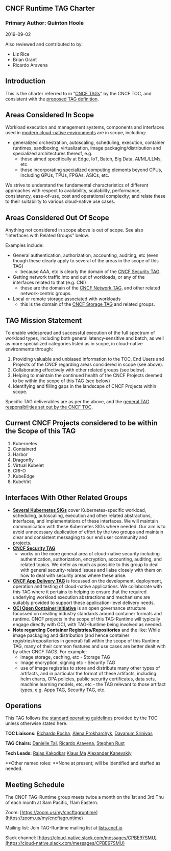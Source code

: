## CNCF Runtime TAG Charter


### Primary Author: Quinton Hoole

2019-09-02

Also reviewed and contributed to by:

*   Liz Rice
*   Brian Grant
*   Ricardo Aravena

## Introduction

This is the charter referred to in “[CNCF
TAGs](https://github.com/cncf/toc/blob/main/tags/cncf-tags.md#tag-charter)”
by the CNCF TOC, and consistent with the [proposed TAG
definition](https://github.com/cncf/toc/blob/main/tags/proposed.md).


## Areas Considered In Scope

Workload execution and management systems, components and interfaces
used in [modern cloud-native
environments](https://github.com/cncf/toc/blob/main/DEFINITION.md)
are in scope, including:



*   generalized orchestration, autoscaling, scheduling, execution, container
    runtimes, sandboxing, virtualization, image packaging/distribution and specialized architectures thereof, e.g. 
    *   those aimed specifically at Edge, IoT, Batch, Big Data, AI/ML/LLMs, etc
    *   those incorporating specialized computing elements beyond CPUs, including GPUs, TPUs, FPGAs, ASICs, etc.

We strive to understand the fundamental characteristics of different approaches with respect to availability,
scalability, performance, consistency, ease-of-use, cost and operational complexity; and relate these to their
suitability to various cloud-native use cases.


## Areas Considered Out Of Scope

Anything not considered in scope above is out of scope.  See also “Interfaces with Related Groups” below.

Examples include:

*   General authentication, authorization, accounting, auditing, etc (even though these clearly apply to several of the areas in the scope of this TAG)
    - because AAA, etc is clearly the domain of the [CNCF Security TAG](https://github.com/cncf/tag-security).
*   Getting network traffic into and out of workloads, or any of the interfaces related to that (e.g. CNI)
    - these are the domain of the [CNCF Network TAG](https://github.com/cncf/tag-network), and other related network-centric groups.  
*   Local or remote storage associated with workloads
     - this is the domain of the [CNCF Storage TAG](https://github.com/cncf/tag-storage) and related groups.


## TAG Mission Statement

To enable widespread and successful execution of the full spectrum of workload types,
including both general latency-sensitive and batch, as well as more specialized
categories listed as in scope, in cloud-native environments through:



1. Providing valuable and unbiased information to the TOC,
   End Users and Projects of the CNCF regarding areas considered in scope (see above).
2. Collaborating effectively with other related groups (see below).
3. Helping to maintain the continued health of the CNCF Projects deemed
   to be within the scope of this TAG (see below)
4. Identifying and filling gaps in the landscape of CNCF Projects within scope.

Specific TAG deliverables are as per the above, and the [general TAG responsibilities
set out by the CNCF TOC](https://github.com/cncf/toc/blob/main/tags/cncf-tags.md#responsibilities--empowerment-of-tags).


## Current CNCF Projects considered to be within the Scope of this TAG

1. Kubernetes
2. Containerd
3. Harbor
4. Dragonfly
5. Virtual Kubelet
6. CRI-O
7. KubeEdge
8. KubeVirt


## Interfaces With Other Related Groups



*   **[Several Kubernetes SIGs](https://github.com/kubernetes/community)**
    cover Kubernetes-specific workload, scheduling, autoscaling, execution
    and other related abstractions, interfaces, and implementations of
    these interfaces.  We will maintain communication with these Kubernetes
    SIGs where needed.  Our aim is to avoid unnecessary duplication of
    effort by the two groups and maintain clear and consistent messaging
    to our end user community and projects.
*   **[CNCF Security TAG](https://github.com/cncf/tag-security)**
    - works on the more general area of cloud-native security including
    authentication, authorization, encryption, accounting, auditing, and
    related topics.  We defer as much as possible to this group to deal
    with general security-related issues and liaise closely with them on
    how to deal with security areas where these arise.
*   **[CNCF App Delivery TAG](https://github.com/cncf/tag-app-delivery)**
    is focussed on the development, deployment, operation and testing of
    cloud-native applications.  We collaborate with this TAG where it
    pertains to helping to ensure that the required underlying workload
    execution abstractions and mechanisms are suitably provided to support
    these application-level delivery needs.
*   **[OCI Open Container Initiative](https://www.opencontainers.org/)**
    is an open governance structure focussed on creating industry standards
    around container formats and runtime. CNCF projects in the scope of
    this TAG-Runtime will typically engage directly with OCI, with TAG-Runtime
    being involved as needed.
*   **Note regarding Container Registries/Repositories** and the like:
    While image packaging and distribution (and hence container
    registries/repositories in general) fall within the scope of this
    Runtime TAG, many of their common features and use cases are better
    dealt with by other CNCF TAGS.  For example:
    *   image storage, caching, etc - Storage TAG
    *   Image encryption, signing etc - Security TAG
    *   use of image registries to store and distribute many other types
        of artifacts, and in particular the format of these artifacts,
	including helm charts, OPA policies, public security certificates,
	data sets, machine learning models, etc, etc - the TAG relevant to
	those artifact types, e.g. Apps TAG, Security TAG, etc.


## **Operations**

This TAG follows the [standard operating guidelines](https://github.com/cncf/toc/blob/main/tags/cncf-tags.md#operating-model)
provided by the TOC unless otherwise stated here.


**TOC Liaisons:**  [Richardo Rocha](https://twitter.com/ahcorporto), [Alena Prokharchyk](https://github.com/alena1108), [Davanum Srinivas](https://twitter.com/dims)

**TAG Chairs:** 
  [Danielle Tal](https://github.com/miao0miao),
  [Ricardo Aravena](https://github.com/raravena80),
  [Stephen Rust](https://github.com/srust)

**Tech Leads:** 
  [Rajas Kakodkar](https://github.com/rajaskakodkar)
  [Klaus Ma](http://www.klaus1982.cn/about/)
  [Alexander Kanevskiy](https://github.com/kad)

**Other named roles: **None at present; will be identified and staffed as needed.


## Meeting Schedule

The CNCF TAG-Runtime group meets twice a month on the 1st and 3rd Thu of
each month at 8am Pacific, 11am Eastern. 

Zoom: [https://zoom.us/my/cncftagruntime](https://zoom.us/my/cncftagruntime)

Mailing list: Join TAG-Runtime mailing list at [lists.cncf.io](https://lists.cncf.io)

Slack channel: [https://cloud-native.slack.com/messages/CPBE97SMU](https://cloud-native.slack.com/messages/CPBE97SMU)  
